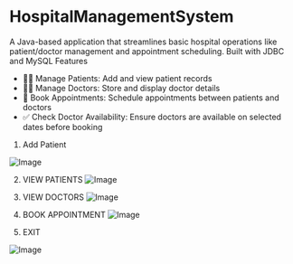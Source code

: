 # HospitalManagementSystem
A Java-based application that streamlines basic hospital operations like patient/doctor management and appointment scheduling. Built with JDBC and MySQL
Features
- 👩‍⚕️ Manage Patients: Add and view patient records
- 👨‍⚕️ Manage Doctors: Store and display doctor details
- 📅 Book Appointments: Schedule appointments between patients and doctors
- ✅ Check Doctor Availability: Ensure doctors are available on selected dates before booking

1. Add Patient
   
![Image](https://github.com/user-attachments/assets/7dd10f3d-663b-428f-b2aa-97cdd318abb0)

2. VIEW PATIENTS
![Image](https://github.com/user-attachments/assets/e270aca9-9ca2-4606-8ac6-5b2a80ba2018)

3. VIEW DOCTORS
![Image](https://github.com/user-attachments/assets/295c4750-6b2d-49a4-8da2-b71cefa1c056)

4. BOOK APPOINTMENT
![Image](https://github.com/user-attachments/assets/45f2ff74-404e-44e8-b6e6-0af306f6a1db)

5. EXIT
   
![Image](https://github.com/user-attachments/assets/0ee95a84-b322-4986-a3af-980829509ebd)
